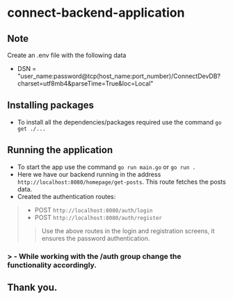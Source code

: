 # connect-backend-application

## Note
Create an .env file with the following data
- DSN = "user_name:password@tcp(host_name:port_number)/ConnectDevDB?charset=utf8mb4&parseTime=True&loc=Local"

## Installing packages
- To install all the dependencies/packages required use the command `go get ./...`

## Running the application
- To start the app use the command `go run main.go` or `go run .`
- Here we have our backend running in the address `http://localhost:8080/homepage/get-posts`. This route fetches the posts data.
- Created the authentication routes:
> - POST `http://localhost:8080/auth/login` 
> - POST `http://localhost:8080/auth/register`
>> Use the above routes in the login and registration screens, it ensures the password authentication.
### > - While working with the /auth group change the functionality accordingly.

##
## Thank you.